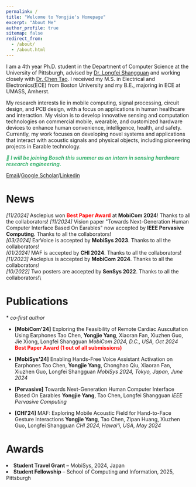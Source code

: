 ```yaml
---
permalink: /
title: "Welcome to Yongjie's Homepage"
excerpt: "About Me"
author_profile: true
sitemap: false
redirect_from: 
  - /about/
  - /about.html
---
```



I am a 4th year Ph.D. student in the Department of Computer Science at the University of Pittsburgh, advised by [Dr. Longfei Shangguan](https://shanggdlk.github.io/) and working closely with [Dr. Chen Tao](https://tachen-cs.github.io/).  I received my M.S. in Electrical and Electronics(ECE) from Boston University and my B.E., majoring in ECE at UMASS, Amherst.

My research interests lie in mobile computing, signal processing, circuit design, and PCB design, with a focus on applications in human healthcare and interaction. My vision is to develop innovative sensing and computation technologies on commercial mobile, wearable, and customized hardware devices to enhance human convenience, intelligence, health, and safety. Currently, my work focuses on developing novel systems and applications that interact with acoustic signals and physical objects, including pioneering projects in Earable technology.

<p style="color: MediumSeaGreen; font-style: italic; font-weight: bold;">
  🚀 I will be joining Bosch this summer as an intern in sensing hardware research engineering.
</p>

[Email](yoy28@pitt.edu)/[Google Scholar](https://scholar.google.com/citations?user=EPop_bEAAAAJ&hl=en)/[Linkedin](https://www.linkedin.com/in/yongjie-yang-60b427183/)

News
======
_[11/2024]_ Asclepius won <span style="color: red; font-weight: bold;">Best Paper Award</span> at **MobiCom 2024**! Thanks to all the collaborators!
_[11/2024]_ Vision paper "Towards Next-Generation Human Computer Interface Based On Earables" now accepted by **IEEE Pervasive Computing**. Thanks to all the collaborators!\
_[03/2024]_ EarVoice is accepted by **MobiSys 2023**. Thanks to all the collaborators!\
_[01/2024]_ MAF is accepted by **CHI 2024**. Thanks to all the collaborators!\
_[11/2023]_ Asclepius is accepted by **MobiCom 2024**. Thanks to all the collaborators!\
_[10/2022]_ Two posters are accepted by **SenSys 2022**. Thanks to all the collaborators!\

Publications
======

\* *co‑first author*

- <strong>[MobiCom'24]</strong> Exploring the Feasibility of Remote Cardiac Auscultation Using Earphones
Tao Chen, <strong>**Yongjie Yang**</strong>, Xiaoran Fan, Xiuzhen Guo, Jie Xiong, Longfei Shangguan
<em>MobiCom 2024, D.C., USA, Oct 2024</em>
<span style="color: red; font-weight: bold;">Best Paper Award (1 out of all submissions)</span>

- <strong>[MobiSys'24]</strong> Enabling Hands-Free Voice Assistant Activation on Earphones
Tao Chen, <strong>**Yongjie Yang**</strong>, Chonghao Qiu, Xiaoran Fan, Xiuzhen Guo, Longfei Shangguan
<em>MobiSys 2024, Tokyo, Japan, June 2024</em>

- <strong>[Pervasive]</strong> Towards Next-Generation Human Computer Interface Based On Earables
<strong>**Yongjie Yang**</strong>, Tao Chen, Longfei Shangguan
<em>IEEE Pervasive Computing</em>

- <strong>[CHI'24]</strong> MAF: Exploring Mobile Acoustic Field for Hand-to-Face Gesture Interactions
<strong>**Yongjie Yang**</strong>, Tao Chen, Zipan Huang, Xiuzhen Guo, Longfei Shangguan
<em>CHI 2024, Hawaiʻi, USA, May 2024</em>

Awards
======
  <li><strong>Student Travel Grant</strong> – MobiSys, 2024, Japan</li>
  <li><strong>Student Fellowship</strong> – School of Computing and Information, 2025, Pittsburgh</li>

